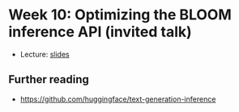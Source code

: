 # Week 10: Optimizing the BLOOM inference API (invited talk)

* Lecture: [slides](./slides.pdf)

## Further reading 
* https://github.com/huggingface/text-generation-inference
